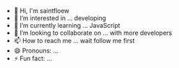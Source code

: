 - 👋 Hi, I'm saintfloew 
- 👀 I’m interested in ... developing 
- 🌱 I’m currently learning ... JavaScript 
- 💞️ I’m looking to collaborate on ... with more developers
- 📫 How to reach me ... wait follow me first 
- 😄 Pronouns: ...
- ⚡ Fun fact: ...

<!---
Saintfloewlab/Saintfloewlab is a ✨ special ✨ repository because its `README.md` (this file) appears on your GitHub profile.
You can click the Preview link to take a look at your changes.
--->
